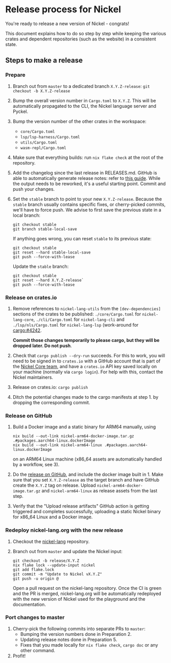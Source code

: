 # Release process for Nickel

You're ready to release a new version of Nickel - congrats!

This document explains how to do so step by step while keeping the various
crates and dependent repositories (such as the website) in a consistent state.

## Steps to make a release

### Prepare

1. Branch out from `master` to a dedicated branch `X.Y.Z-release`:
   `git checkout -b X.Y.Z-release`
2. Bump the overall version number in `Cargo.toml` to `X.Y.Z`. This will be
   automatically propagated to the CLI, the Nickel language server and Pyckel.
3. Bump the version number of the other crates in the workspace:
   - `core/Cargo.toml`
   - `lsp/lsp-harness/Cargo.toml`
   - `utils/Cargo.toml`
   - `wasm-repl/Cargo.toml`
4. Make sure that everything builds: run `nix flake check` at the root of the
   repository.
5. Add the changelog since the last release in RELEASES.md. GitHub is able to
   automatically generate release notes: refer to [this
   guide](https://docs.github.com/en/repositories/releasing-projects-on-github/automatically-generated-release-notes).
   While the output needs to be reworked, it's a useful starting point. Commit
   and push your changes.
6. Set the `stable` branch to point to your new `X.Y.Z-release`. Because the
   `stable` branch usually contains specific fixes, or cherry-picked commits,
   we'll have to force push. We advise to first save the previous state in a
   local branch:

   ```console
   git checkout stable
   git branch stable-local-save
   ```

   If anything goes wrong, you can reset `stable` to its previous state:

   ```console
   git checkout stable
   git reset --hard stable-local-save
   git push --force-with-lease
   ```

   Update the `stable` branch:

   ```console
   git checkout stable
   git reset --hard X.Y.Z-release`
   git push --force-with-lease
   ```

### Release on crates.io

1. Remove references to `nickel-lang-utils` from the `[dev-dependencies]`
   sections of the crates to be published: `./core/Cargo.toml` for
   `nickel-lang-core`, `./cli/Cargo.toml` for `nickel-lang-cli` and
   `./lsp/nls/Cargo.toml` for `nickel-lang-lsp` (work-around for
   [cargo:#4242](https://github.com/rust-lang/cargo/issues/4242).

   **Commit those changes temporarily to please cargo, but they will be
   dropped later. Do not push**.
2. Check that `cargo publish --dry-run` succeeds. For this to work, you will
   need to be signed in to `crates.io` with a GitHub account that is part of
   the [Nickel Core team](https://github.com/orgs/nickel-lang/teams/core),
   and have a `crates.io` API key saved locally on your machine (normally
   via `cargo login`). For help with this, contact the Nickel maintainers.
3. Release on crates.io: `cargo publish`
4. Ditch the potential changes made to the cargo manifests at step 1. by
   dropping the corresponding commit.

### Release on GitHub

1. Build a Docker image and a static binary for ARM64 manually, using

   ```console
   nix build --out-link nickel-arm64-docker-image.tar.gz .#packages.aarch64-linux.dockerImage
   nix build --out-link nickel-arm64-linux .#packages.aarch64-linux.dockerImage
   ```

   on an ARM64 Linux machine (x86_64 assets are automatically handled by a
   workflow, see 3).

2. Do the [release on
   GitHub](https://docs.github.com/en/repositories/releasing-projects-on-github/managing-releases-in-a-repository),
   and include the docker image built in 1. Make sure that you set `X.Y.Z-release`
   as the target branch and have GitHub create the `X.Y.Z` tag on release.
   Upload `nickel-arm64-docker-image.tar.gz` and `nickel-arm64-linux` as release
   assets from the last step.

3. Verify that the "Upload release artifacts" GitHub action is getting triggered
   and completes successfully, uploading a static Nickel binary for x86_64 Linux
   and a Docker image.

### Redeploy nickel-lang.org with the new release

1. Checkout the [nickel-lang](https://github.com/tweag/nickel-lang.org/)
   repository.
2. Branch out from `master` and update the Nickel input:

   ```console
   git checkout -b release/X.Y.Z
   nix flake lock --update-input nickel
   git add flake.lock
   git commit -m "Update to Nickel vX.Y.Z"
   git push -u origin @
   ```

   Open a pull request on the nickel-lang repository. Once the CI is green and
   the PR is merged, nickel-lang.org will be automatically redeployed with the
   new version of Nickel used for the playground and the documentation.

### Port changes to master

1. Cherry-pick the following commits into separate PRs to `master`:
     - Bumping the version numbers done in Preparation 2.
     - Updating release notes done in Preparation 5.
     - Fixes that you made locally for `nix flake check`, `cargo
       doc` or any other command.
2. Profit!
